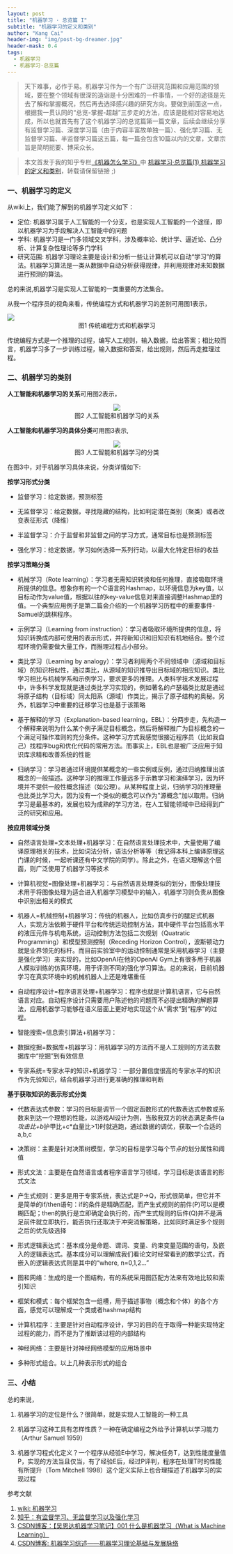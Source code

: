 ```yaml
---
layout: post
title: "机器学习 · 总览篇 I"
subtitle: "机器学习的定义和类别"
author: "Kang Cai"
header-img: "img/post-bg-dreamer.jpg"
header-mask: 0.4
tags:
  - 机器学习
  - 机器学习·总览篇
---
```


> 天下难事，必作于易。机器学习作为一个有广泛研究范围和应用范围的领域，要在整个领域有很深的造诣是十分困难的一件事情，一个好的途径是先去了解和掌握概况，然后再去选择感兴趣的研究方向。要做到前面这一点，根据我一贯认同的“总览-掌握-超越”三步走的方法，应该是能相对容易地达成，所以也就首先有了这个机器学习的总览篇第一篇文章，后续会继续分享有监督学习篇、深度学习篇（由于内容丰富故单独一篇）、强化学习篇、无监督学习篇、半监督学习篇这五篇，每一篇会包含10篇以内的文章，文章宗旨是简明扼要、博采众长。

> 本文首发于我的知乎专栏[《机器怎么学习》](https://zhuanlan.zhihu.com/machine-learning-complete)中 [机器学习·总览篇(1) 机器学习的定义和类别](https://zhuanlan.zhihu.com/p/48518974)，转载请保留链接 ;)

### 一、机器学习的定义

从wiki上，我们能了解到的机器学习定义如下：

* 定位: 机器学习属于人工智能的一个分支，也是实现人工智能的一个途径，即以机器学习为手段解决人工智能中的问题
* 学科: 机器学习是一门多领域交叉学科，涉及概率论、统计学、逼近论、凸分析、计算复杂性理论等多门学科
* 研究范围: 机器学习理论主要是设计和分析一些让计算机可以自动“学习”的算法。机器学习算法是一类从数据中自动分析获得规律，并利用规律对未知数据进行预测的算法。

总的来说,机器学习是实现人工智能的一类重要的方法集合。

从我一个程序员的视角来看，传统编程方式和机器学习的差别可用图1表示，

<img src="https://kangcai.github.io/img/in-post/post-ml/Machine learning diagram.png"/>
<center>图1 传统编程方式和机器学习</center>

传统编程方式是一个推理的过程，编写人工规则，输入数据，给出答案；相比较而言，机器学习多了一步训练过程，输入数据和答案，给出规则，然后再走推理过程。

### 二、机器学习的类别

**人工智能和机器学习的关系**可用图2表示，

<center>
<img src="https://kangcai.github.io/img/in-post/post-ml/AI.png"/>
</center>
<center>图2 人工智能和机器学习的关系</center>

**人工智能和机器学习的具体分类**可用图3表示,

<center>
<img src="https://kangcai.github.io/img/in-post/post-ml/2018-10-25-ml-overall-concept-1.png"/>
</center>
<center>图3 人工智能和机器学习的分类</center>

在图3中，对于机器学习具体来说，分类详情如下:

**按学习形式分类**

* 监督学习：给定数据，预测标签

* 无监督学习：给定数据，寻找隐藏的结构，比如判定潜在类别（聚类）或者改变表征形式（降维）

* 半监督学习：介于监督和非监督之间的学习方式，通常目标也是预测标签

* 强化学习：给定数据，学习如何选择一系列行动，以最大化特定目标的收益

**按学习策略分类**

* 机械学习（Rote learning）：学习者无需知识转换和任何推理，直接吸取环境所提供的信息。想象你有的一个C语言的Hashmap，以环境信息为key值，以目标动作为value值，根据以往的key-value信息对来直接调整Hashmap里的值。一个典型应用例子是第二篇会介绍的一个机器学习历程中的重要事件-Samuel的跳棋程序。

* 示例学习（Learning from instruction）：学习者吸取环境所提供的信息，将知识转换成内部可使用的表示形式，并将新知识和旧知识有机地结合。整个过程环境仍需要做大量工作，而推理过程占小部分。

* 类比学习（Learning by analogy）：学习者利用两个不同领域中（源域和目标域）的知识相似性，通过类比，从源域的知识推导出目标域的相应知识。类比学习相比与机械学系和示例学习，要求更多的推理。人类科学技术发展过程中，许多科学发现就是通过类比学习实现的，例如著名的卢瑟福类比就是通过将原子结构（目标域）同太阳系（源域）作类比，揭示了原子结构的奥秘。另外，机器学习中重要的迁移学习也是基于该策略

* 基于解释的学习（Explanation-based learning，EBL）：分两步走，先构造一个解释来说明为什么某个例子满足目标概念，然后将解释推广为目标概念的一个满足可操作准则的充分条件。这种学习方式我感觉很接近程序员（比如我自己）找程序bug和优化代码的常用方法。而事实上，EBL也是被广泛应用于知识库求精和改善系统的性能

* 归纳学习：学习者通过环境提供某概念的一些实例或反例，通过归纳推理出该概念的一般描述。这种学习的推理工作量远多于示教学习和演绎学习，因为环境并不提供一般性概念描述（如公理）。从某种程度上说，归纳学习的推理量也比类比学习大，因为没有一个类似的概念可以作为"源概念"加以取用。归纳学习是最基本的，发展也较为成熟的学习方法，在人工智能领域中已经得到广泛的研究和应用。

**按应用领域分类**

* 自然语言处理=文本处理+机器学习：在自然语言处理技术中，大量使用了编译原理相关的技术，比如词法分析，语法分析等等（我记得本科上编译原理这门课的时候，一起听课还有中文学院的同学）。除此之外，在语义理解这个层面，则广泛使用了机器学习等技术

* 计算机视觉=图像处理+机器学习：与自然语言处理类似的划分，图像处理技术用于将图像处理为适合进入机器学习模型中的输入，机器学习则负责从图像中识别出相关的模式

* 机器人=机械控制+机器学习：传统的机器人，比如仿真步行的腿足式机器人，实现方法依赖于硬件平台和传统运动控制方法，其中硬件平台包括高水平的液压元件与机电系统，运动控制方法包括二次规划（Quatratic Programming）和模型预测控制（Receding Horizon Control），波斯顿动力就是业界领先的标杆。而目前实验室中的运动控制通常是采用机器学习（主要是强化学习）来实现的，比如OpenAI在他的OpenAI Gym上有很多用于机器人模拟训练的仿真环境，用于评测不同的强化学习算法。总的来说，目前机器学习在真实环境中的机械机器人上还是难堪重任

* 自动程序设计=程序语言处理+机器学习：程序也就是计算机语言，它与自然语言对应。自动程序设计只需要用户陈述他的问题而不必提出精确的解题算法，应用机器学习能够在语义层面上更好地实现这个从“需求”到“程序”的过程。

* 智能搜索=信息索引算法+机器学习：

* 数据挖掘=数据库+机器学习：用机器学习的方法而不是人工规则的方法去数据库中“挖掘”到有效信息

* 专家系统=专家水平的知识+机器学习：一部分置信度很高的专家水平的知识作为先验知识，结合机器学习进行更准确的推理和判断

**基于获取知识的表示形式分类**

* 代数表达式参数：学习的目标是调节一个固定函数形式的代数表达式参数或系数来到达一个理想的性能，以游戏AI设计为例，当敌我双方的状态满足条件{a*攻击比+b*护甲比+c*血量比>1}时就逃跑，通过数据的调优，获取一个合适的a,b,c

* 决策树：主要是针对决策树模型，学习的目标是学习每个节点的划分属性和阈值

* 形式文法：主要是在自然语言或者程序语言学习领域，学习目标是该语言的形式文法

* 产生式规则：更多是用于专家系统，表达式是P->Q，形式很简单，但它并不是简单的if/then语句：if的条件是精确匹配，而产生式规则的前件(P)可以是模糊匹配；then的执行是立即确定会执行的，而产生式规则的后件(Q)并不是满足前件就立即执行，能否执行还取决于冲突消解策略，比如同时满足多个规则之后的优先级选择

* 形式逻辑表达式：基本成分是命题、谓词、变量、约束变量范围的语句，及嵌入的逻辑表达式。基本成分可以理解成我们看论文时经常看到的数学公式，而嵌入的逻辑表达式则是其中的“where, n=0,1,2...”

* 图和网络：生成的是一个图结构，有的系统采用图匹配方法来有效地比较和索引知识

* 框架和模式：每个框架包含一组槽，用于描述事物（概念和个体）的各个方面，感觉可以理解成一个类或者hashmap结构

* 计算机程序：主要是针对自动程序设计，学习的目的在于取得一种能实现特定过程的能力，而不是为了推断该过程的内部结构

* 神经网络：主要是针对神经网络模型的应用场景中

* 多种形式组合。以上几种表示形式的组合

### 三、小结

总的来说，

1. 机器学习的定位是什么？很简单，就是实现人工智能的一种工具

2. 机器学习这种工具有怎样性质？一种在确定编程之外给予计算机以学习能力（Arthur Samuel 1959）

3. 机器学习程式化定义？一个程序从经验E中学习，解决任务T，达到性能度量值P，实现的方法当且仅当，有了经验E后，经过P评判，程序在处理T时的性能有所提升（Tom Mitchell 1998）这个定义实际上也合理描述了机器学习的实现过程


参考文献

1. [wiki: 机器学习][1]
2. [知乎：有监督学习、无监督学习以及强化学习][2]
3. [CSDN博客：【吴恩达机器学习笔记】001 什么是机器学习（What is Machine Learning）][3]
4. [CSDN博客: 机器学习综述——机器学习理论基础与发展脉络][4]

[1]: (https://zh.wikipedia.org/wiki/%E6%9C%BA%E5%99%A8%E5%AD%A6%E4%B9%A0)
[2]: (https://zhuanlan.zhihu.com/p/26304729)
[3]: (https://blog.csdn.net/shuiyixin/article/details/80171997)
[4]: (https://blog.csdn.net/solomon1558/article/details/40798401)